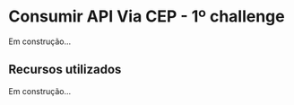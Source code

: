 # Consumir API Via CEP - 1º challenge

Em construção...

## Recursos utilizados

Em construção...


